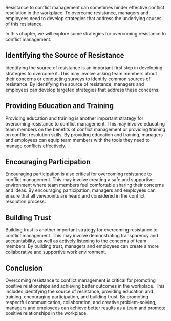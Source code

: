 
Resistance to conflict management can sometimes hinder effective conflict resolution in the workplace. To overcome resistance, managers and employees need to develop strategies that address the underlying causes of this resistance.

In this chapter, we will explore some strategies for overcoming resistance to conflict management.

Identifying the Source of Resistance
------------------------------------

Identifying the source of resistance is an important first step in developing strategies to overcome it. This may involve asking team members about their concerns or conducting surveys to identify common sources of resistance. By identifying the source of resistance, managers and employees can develop targeted strategies that address these concerns.

Providing Education and Training
--------------------------------

Providing education and training is another important strategy for overcoming resistance to conflict management. This may involve educating team members on the benefits of conflict management or providing training on conflict resolution skills. By providing education and training, managers and employees can equip team members with the tools they need to manage conflicts effectively.

Encouraging Participation
-------------------------

Encouraging participation is also critical for overcoming resistance to conflict management. This may involve creating a safe and supportive environment where team members feel comfortable sharing their concerns and ideas. By encouraging participation, managers and employees can ensure that all viewpoints are heard and considered in the conflict resolution process.

Building Trust
--------------

Building trust is another important strategy for overcoming resistance to conflict management. This may involve demonstrating transparency and accountability, as well as actively listening to the concerns of team members. By building trust, managers and employees can create a more collaborative and supportive work environment.

Conclusion
----------

Overcoming resistance to conflict management is critical for promoting positive relationships and achieving better outcomes in the workplace. This includes identifying the source of resistance, providing education and training, encouraging participation, and building trust. By promoting respectful communication, collaboration, and creative problem-solving, managers and employees can achieve better results as a team and promote positive relationships in the workplace.
